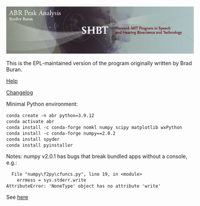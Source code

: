 ![splash](Source/splash.png)

This is the EPL-maintained version of the program originally written by Brad Buran.

[Help](https://EPL-Engineering.github.io/abr-peak-analysis/)

[Changelog](CHANGELOG.md)

Minimal Python environment:
```
conda create -n abr python=3.9.12
conda activate abr
conda install -c conda-forge nomkl numpy scipy matplotlib wxPython
conda install -c conda-forge numpy==2.0.2
conda install spyder
conda install pyinstaller
```

Notes: numpy v2.0.1 has bugs that break bundled apps without a console, e.g.:
```
  File "numpy\f2py\cfuncs.py", line 19, in <module>
    errmess = sys.stderr.write
AttributeError: 'NoneType' object has no attribute 'write'
```

See [here](https://github.com/numpy/numpy/issues/26862)
